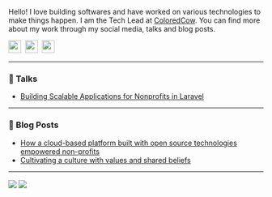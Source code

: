 Hello! I love building softwares and have worked on various technologies to make things happen. I am the Tech Lead at <a href="https://coloredcow.com">ColoredCow</a>. You can find more about my work through my social media, talks and blog posts.

<a href="https://twitter.com/TusharSBohra"><img height="25" width="25" src="https://cdn.jsdelivr.net/npm/simple-icons@v3/icons/twitter.svg"></a>&nbsp;
<a href="https://instagram.com/bohra_ji"><img height="25" width="25" src="https://cdn.jsdelivr.net/npm/simple-icons@v3/icons/instagram.svg"></a>&nbsp;
<a href="https://www.linkedin.com/in/tushar-bohra/"><img height="25" width="25" src="https://cdn.jsdelivr.net/npm/simple-icons@v3/icons/linkedin.svg"></a>

<hr/>

### 📰 Talks

- [Building Scalable Applications for Nonprofits in Laravel](https://coloredcow.com/talks/laravel/how-we-built-scalable-application-in-laravel/)

<hr/>

### 📰 Blog Posts

- [How a cloud-based platform built with open source technologies empowered non-profits](https://coloredcow.com/case-studies/how-a-cloud-based-platform-built-with-open-source-technologies-empowered-nonprofits/)
- [Cultivating a culture with values and shared beliefs](https://coloredcow.com/culture-with-values-and-shared-beliefs/)

<hr/>

<img align="center" src="https://github-readme-stats.vercel.app/api?username=bohraji&show_icons=true&include_all_commits=true&count_private=true&line_height=24&theme=vue&hide=stars" />  <img align="center" src="https://github-readme-stats.vercel.app/api/top-langs/?username=bohraji&show_icons=true&include_all_commits=true&line_height=30&count_private=true&layout=compact&theme=vue" />
